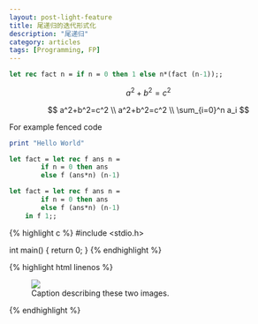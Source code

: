 ```yaml
---
layout: post-light-feature
title: 尾递归的迭代形式化
description: "尾递归"
category: articles
tags: [Programming, FP]
---
```


~~~ ocaml
let rec fact n = if n = 0 then 1 else n*(fact (n-1));;
~~~

$$
a^2+b^2=c^2
$$


$$
a^2+b^2=c^2 \\
a^2+b^2=c^2 \\
\sum_{i=0}^n a_i
$$

For example fenced code

~~~ ruby
print "Hello World"
~~~

~~~ ocaml
let fact = let rec f ans n = 
		if n = 0 then ans 
		else f (ans*n) (n-1) 
~~~

~~~ ocaml
let fact = let rec f ans n = 
		if n = 0 then ans 
		else f (ans*n) (n-1) 
	in f 1;;
~~~

{% highlight c %}
#include <stdio.h>

int main()
{
	return 0;
}
{% endhighlight %}


{% highlight html linenos %}
<figure>
    <img src="/images/image-filename-1.jpg">
    <figcaption>Caption describing these two images.</figcaption>
</figure>
{% endhighlight %}